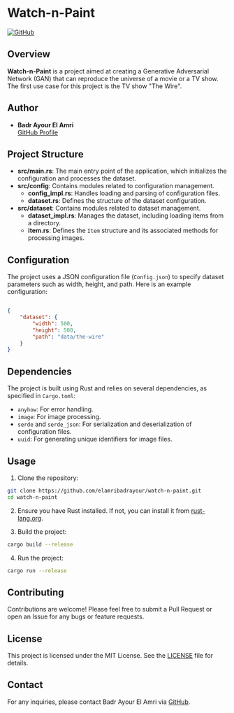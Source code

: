 # Watch-n-Paint

[![GitHub](https://img.shields.io/github/license/elamribadrayour/watch-n-paint)](https://github.com/elamribadrayour/watch-n-paint/blob/main/LICENSE)

## Overview

**Watch-n-Paint** is a project aimed at creating a Generative Adversarial Network (GAN) that can reproduce the universe of a movie or a TV show. The first use case for this project is the TV show "The Wire".

## Author

- **Badr Ayour El Amri**  
  [GitHub Profile](https://github.com/elamribadrayour)

## Project Structure

- **src/main.rs**: The main entry point of the application, which initializes the configuration and processes the dataset.
- **src/config**: Contains modules related to configuration management.
  - **config_impl.rs**: Handles loading and parsing of configuration files.
  - **dataset.rs**: Defines the structure of the dataset configuration.
- **src/dataset**: Contains modules related to dataset management.
  - **dataset_impl.rs**: Manages the dataset, including loading items from a directory.
  - **item.rs**: Defines the `Item` structure and its associated methods for processing images.

## Configuration

The project uses a JSON configuration file (`Config.json`) to specify dataset parameters such as width, height, and path. Here is an example configuration:

```json

{
    "dataset": {
        "width": 500,
        "height": 500,
        "path": "data/the-wire"
    }
}

```

## Dependencies

The project is built using Rust and relies on several dependencies, as specified in `Cargo.toml`:

- `anyhow`: For error handling.
- `image`: For image processing.
- `serde` and `serde_json`: For serialization and deserialization of configuration files.
- `uuid`: For generating unique identifiers for image files.

## Usage

1. Clone the repository:
```bash
git clone https://github.com/elamribadrayour/watch-n-paint.git
cd watch-n-paint
```

2. Ensure you have Rust installed. If not, you can install it from [rust-lang.org](https://www.rust-lang.org/).

3. Build the project:
```bash
cargo build --release
```

4. Run the project:
```bash
cargo run --release
```

## Contributing

Contributions are welcome! Please feel free to submit a Pull Request or open an Issue for any bugs or feature requests.

## License

This project is licensed under the MIT License. See the [LICENSE](https://github.com/elamribadrayour/watch-n-paint/blob/main/LICENSE) file for details.

## Contact

For any inquiries, please contact Badr Ayour El Amri via [GitHub](https://github.com/elamribadrayour).
